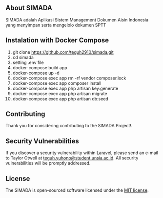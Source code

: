 ## About SIMADA

SIMADA adalah Aplikasi Sistem Management Dokumen Aisin Indonesia yang menyimpan serta mengelolo dokumen SPTT

## Instalation with Docker Compose

1. git clone https://github.com/teguh2910/simada.git
2. cd simada
3. setting .env file
4. docker-compose build app
5. docker-compose up -d
6. docker-compose exec app rm -rf vendor composer.lock
7. docker-compose exec app composer install
8. docker-compose exec app php artisan key:generate
9. docker-compose exec app php artisan migrate
10. docker-compose exec app php artisan db:seed

## Contributing

Thank you for considering contributing to the SIMADA Project!.

## Security Vulnerabilities

If you discover a security vulnerability within Laravel, please send an e-mail to Taylor Otwell at teguh.yuhono@student.unsia.ac.id. All security vulnerabilities will be promptly addressed.

## License

The SIMADA is open-sourced software licensed under the [MIT license](http://opensource.org/licenses/MIT).

